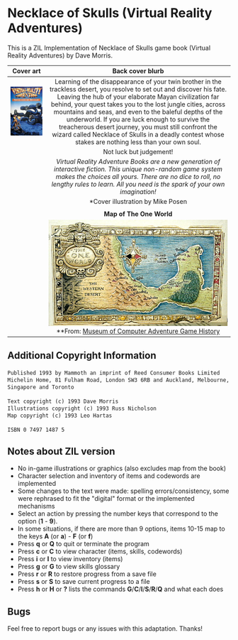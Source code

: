 # Necklace of Skulls (Virtual Reality Adventures)

This is a ZIL Implementation of Necklace of Skulls game book (Virtual Reality Adventures) by Dave Morris.

| **Cover art** | **Back cover blurb**|
|:-:|:-:|
|![Cover Art](/images/necklace-of-skulls.jpg)|Learning of the disappearance of your twin brother in the trackless desert, you resolve to set out and discover his fate. Leaving the hub of your elaborate Mayan civilization far behind, your quest takes you to the lost jungle cities, across mountains and seas, and even to the baleful depths of the underworld. If you are luck enough to survive the treacherous desert journey, you must still confront the wizard called Necklace of Skulls in a deadly contest whose stakes are nothing less than your own soul.|
| |Not luck but judgement!|
| |*Virtual Reality Adventure Books are a new generation of interactive fiction. This unique non-random game system makes the choices all yours. There are no dice to roll, no lengthy rules to learn. All you need is the spark of your own imagination!*|
| |*Cover illustration by Mike Posen|
| | |
| |**Map of The One World**|
| |![Map](/images/map-one-world.jpg)<br>**From: [Museum of Computer Adventure Game History](https://mocagh.org/loadpage.php?getcompany=otherbook)|

## Additional Copyright Information

```
Published 1993 by Mammoth an imprint of Reed Consumer Books Limited
Michelin Home, 81 Fulham Road, London SW3 6RB and Auckland, Melbourne, Singapore and Toronto

Text copyright (c) 1993 Dave Morris
Illustrations copyright (c) 1993 Russ Nicholson
Map copyright (c) 1993 Leo Hartas

ISBN 0 7497 1487 5
```

## Notes about ZIL version

- No in-game illustrations or graphics (also excludes map from the book)
- Character selection and inventory of items and codewords are implemented
- Some changes to the text were made: spelling errors/consistency, some were rephrased to fit the "digital" format or the implemented mechanisms
- Select an action by pressing the number keys that correspond to the option (**1** - **9**).
- In some situations, if there are more than 9 options, items 10-15 map to the keys **A** (or **a**) - **F** (or **f**)
- Press **q** or **Q** to quit or terminate the program
- Press **c** or **C** to view character (items, skills, codewords)
- Press **i** or **I** to view inventory (items)
- Press **g** or **G** to view skills glossary
- Press **r** or **R** to restore progress from a save file
- Press **s** or **S** to save current progress to a file
- Press **h** or **H** or **?** lists the commands **G**/**C**/**I**/**S**/**R**/**Q** and what each does

## Bugs

Feel free to report bugs or any issues with this adaptation. Thanks!
